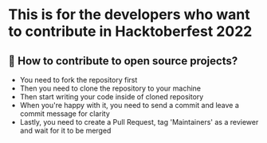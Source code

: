 # This is for the developers who want to contribute in Hacktoberfest 2022

## 🎯 How to contribute to open source projects?

- You need to fork the repository first
- Then you need to clone the repository to your machine
- Then start writing your code inside of cloned repository
- When you're happy with it, you need to send a commit and leave a commit message for clarity
- Lastly, you need to create a Pull Request, tag 'Maintainers' as a reviewer and wait for it to be merged